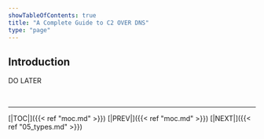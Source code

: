 ```yaml
---
showTableOfContents: true
title: "A Complete Guide to C2 OVER DNS"
type: "page"
---
```


## Introduction
DO LATER

<br>

___


[|TOC|]({{< ref "moc.md" >}})
[|PREV|]({{< ref "moc.md" >}})
[|NEXT|]({{< ref "05_types.md" >}})